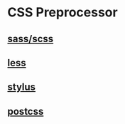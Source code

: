# CSS Preprocessor

## [sass/scss](./scss)

## [less](./less)

## [stylus](./stylus)

## [postcss](https://postcss.org/)

